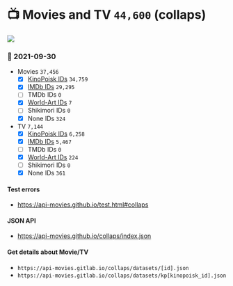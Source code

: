 # :tv: Movies and TV `44,600` (collaps)

<a href="https://API-Movies.github.io"><img src="https://API-Movies.github.io/banner.png?cache"></a>

### :date: 2021-09-30
- Movies `37,456`
  - [x] <a href="https://API-Movies.github.io/collaps/movie_kinopoisk_ids.json">KinoPoisk IDs</a> `34,759`
  - [x] <a href="https://API-Movies.github.io/collaps/movie_imdb_ids.json">IMDb IDs</a> `29,295`
  - [ ] TMDb IDs `0`
  - [x] <a href="https://API-Movies.github.io/collaps/movie_world_art_ids.json">World-Art IDs</a> `7`
  - [ ] Shikimori IDs `0`
  - [x] None IDs `324`
- TV `7,144`
  - [x] <a href="https://API-Movies.github.io/collaps/tv_kinopoisk_ids.json">KinoPoisk IDs</a> `6,258`
  - [x] <a href="https://API-Movies.github.io/collaps/tv_imdb_ids.json">IMDb IDs</a> `5,467`
  - [ ] TMDb IDs `0`
  - [x] <a href="https://API-Movies.github.io/collaps/tv_world_art_ids.json">World-Art IDs</a> `224`
  - [ ] Shikimori IDs `0`
  - [x] None IDs `361`
#### Test errors
- <a href='https://api-movies.github.io/test.html#collaps'>https://api-movies.github.io/test.html#collaps</a>
#### JSON API
- <a href='https://api-movies.github.io/collaps/index.json'>https://api-movies.github.io/collaps/index.json</a>
#### Get details about Movie/TV
- `https://api-movies.gitlab.io/collaps/datasets/[id].json`
- `https://api-movies.gitlab.io/collaps/datasets/kp[kinopoisk_id].json`

